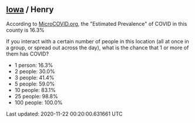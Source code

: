 
## [Iowa](/united-states/iowa) / Henry

According to [MicroCOVID.org](http://microcovid.org),
the "Estimated Prevalence" of COVID in this county is 16.3%

If you interact with a certain number of people in this location
(all at once in a group, or spread out across the day), what is the chance that
1 or more of them has COVID?

- 1 person: 16.3%
- 2 people: 30.0%
- 3 people: 41.4%
- 5 people: 59.0%
- 10 people: 83.1%
- 25 people: 98.8%
- 100 people: 100.0%

Last updated: 2020-11-22 00:20:00.631661 UTC
